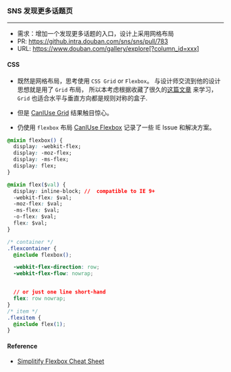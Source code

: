 ### SNS 发现更多话题页

---

- 需求：增加一个发现更多话题的入口，设计上采用网格布局
- PR: https://github.intra.douban.com/sns/sns/pull/783 
- URL: https://www.douban.com/gallery/explore[?column_id=xxx]

#### CSS
- 既然是网格布局，思考使用 `CSS Grid` or `Flexbox`。
与设计师交流到他的设计思想就是用了 `Grid` 布局，
所以本考虑根据收藏了很久的[这篇文章](http://gridbyexample.com/) 来学习，
`Grid` 也适合水平与垂直方向都是规则对称的盒子.

- 但是 [CanIUse Grid](http://caniuse.com/#search=grid) 结果触目惊心。

- 仍使用 `flexbox` 布局
[CanIUse Flexbox](http://caniuse.com/#search=flexbox) 记录了一些 IE Issue 和解决方案。

```CSS
@mixin flexbox() {
  display: -webkit-flex;
  display: -moz-flex;
  display: -ms-flex;
  display: flex;
}

@mixin flex($val) {
  display: inline-block; //  compatible to IE 9+
  -webkit-flex: $val;
  -moz-flex: $val;
  -ms-flex: $val;
  -o-flex: $val;
  flex: $val;
}

/* container */
.flexcontainer {
  @include flexbox();

  -webkit-flex-direction: row;
  -webkit-flex-flow: nowrap;


  // or just one line short-hand
  flex: row nowrap;
}
/* item */
.flexitem {
  @include flex(1);
}
```

#### Reference
- [Simplitify Flexbox Cheat Sheet](http://www.sketchingwithcss.com/samplechapter/cheatsheet.html)

